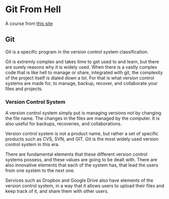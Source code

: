 # Git From Hell

A course from [this site](https://opentutorials.org/course/2708)

## Git

Git is a specific program in the version control system classification.

Git is extremly complex and takes time to get used to and learn, but there are surely reasons why it is widely used. When there is a vastly complex code that is like hell to manage or share, integrated with git, the complexity of the project itself is dialed down a lot. For that is what version control systems are made for, to manage, backup, recover, and collaborate your files and projects.

### Version Control System

A version control system simply put is managing versions not by changing the file name. The changes in the files are managed by the computer. It is also useful for backups, recoveries, and collaborations.

Version control system is not a product name, but rather a set of specific products such as CVS, SVN, and GIT. Git is the most widely used version control system in this era.

There are fundamental elements that these different version control systems possess, and these values are going to be dealt with. There are also innovative elements that each of the system has, that lead the users from one system to the next one.

Services such as Dropbox and Google Drive also have elements of the version control system, in a way that it allows users to upload their files and keep track of it, and share them with other users.